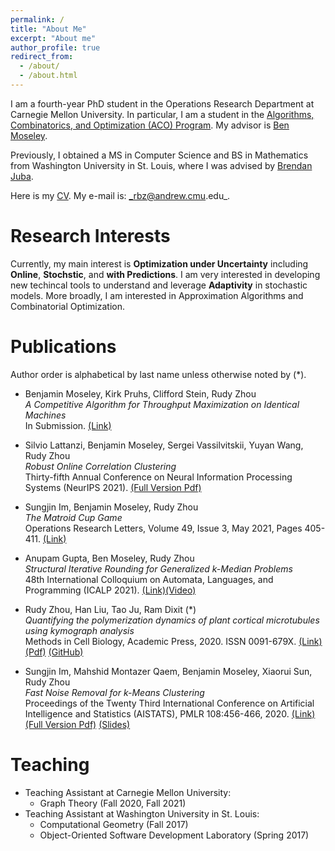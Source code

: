 ```yaml
---
permalink: /
title: "About Me"
excerpt: "About me"
author_profile: true
redirect_from: 
  - /about/
  - /about.html
---
```


I am a fourth-year PhD student in the Operations Research Department at Carnegie Mellon University. In particular, I am a student in the [Algorithms, Combinatorics, and Optimization (ACO) Program](http://aco.math.cmu.edu/). My advisor is [Ben Moseley](http://www.andrew.cmu.edu/user/moseleyb/).

Previously, I obtained a MS in Computer Science and BS in Mathematics from Washington University in St. Louis, where I was advised by [Brendan Juba](https://www.cse.wustl.edu/~bjuba/).

Here is my [CV](https://rudyzhou.github.io/files/rudy_cv_10_21.pdf). My e-mail is: _rbz@andrew.cmu.edu_.

# Research Interests

Currently, my main interest is **Optimization under Uncertainty** including **Online**, **Stochstic**, and **with Predictions**. I am very interested in developing new techincal tools to understand and leverage **Adaptivity** in stochastic models. More broadly, I am interested in Approximation Algorithms and Combinatorial Optimization.

# Publications

Author order is alphabetical by last name unless otherwise noted by (*).

* Benjamin Moseley, Kirk Pruhs, Clifford Stein, Rudy Zhou <br/>
_A Competitive Algorithm for Throughput Maximization on Identical Machines_<br/>
In Submission. [(Link)](https://arxiv.org/abs/2111.06564)

* Silvio Lattanzi, Benjamin Moseley, Sergei Vassilvitskii, Yuyan Wang, Rudy Zhou <br/>
_Robust Online Correlation Clustering_<br/>
Thirty-fifth Annual Conference on Neural Information Processing Systems (NeurIPS 2021). [(Full Version Pdf)](https://rudyzhou.github.io/files/correlation_clustering_neurips.pdf)

* Sungjin Im, Benjamin Moseley, Rudy Zhou<br/>
_The Matroid Cup Game_<br/>
Operations Research Letters, Volume 49, Issue 3, May 2021, Pages 405-411. [(Link)](https://doi.org/10.1016/j.orl.2021.04.005)
  
* Anupam Gupta, Ben Moseley, Rudy Zhou <br/>
_Structural Iterative Rounding for Generalized k-Median Problems_ <br/>
48th International Colloquium on Automata, Languages, and Programming (ICALP 2021). [(Link)](https://drops.dagstuhl.de/opus/volltexte/2021/14146/)[(Video)](https://www.youtube.com/watch?v=s2aXhh_Yydc)

* Rudy Zhou, Han Liu, Tao Ju, Ram Dixit (*) <br/>
_Quantifying the polymerization dynamics of plant cortical microtubules using kymograph analysis_ <br/>
Methods in Cell Biology, Academic Press, 2020. ISSN 0091-679X. [(Link)](https://doi.org/10.1016/bs.mcb.2020.04.006)[(Pdf)](https://rudyzhou.github.io/files/microtubule_MCB.pdf) [(GitHub)](https://github.com/rudyzhou/Dynamic_Kymograph)

* Sungjin Im, Mahshid Montazer Qaem, Benjamin Moseley, Xiaorui Sun, Rudy Zhou <br/>
_Fast Noise Removal for k-Means Clustering_ <br/>
Proceedings of the Twenty Third International Conference on Artificial Intelligence and Statistics (AISTATS), PMLR 108:456-466, 2020. [(Link)](http://proceedings.mlr.press/v108/im20a)[(Full Version Pdf)](https://rudyzhou.github.io/files/clustering_aistats_full.pdf) [(Slides)](https://rudyzhou.github.io/files/clustering_slides.pdf)

# Teaching
* Teaching Assistant at Carnegie Mellon University: 
  * Graph Theory (Fall 2020, Fall 2021)
* Teaching Assistant at Washington University in St. Louis:
  * Computational Geometry (Fall 2017)
  * Object-Oriented Software Development Laboratory (Spring 2017)

